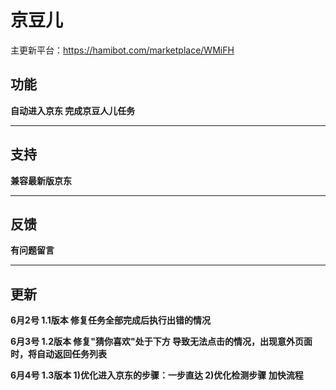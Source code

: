 # 京豆儿
主更新平台：https://hamibot.com/marketplace/WMiFH
## 功能
**自动进入京东 完成京豆人儿任务**
___
## 支持
**兼容最新版京东**
___
## 反馈
**有问题留言**
___
## 更新
**6月2号 1.1版本 修复任务全部完成后执行出错的情况**

**6月3号 1.2版本 修复"猜你喜欢"处于下方 导致无法点击的情况，出现意外页面时，将自动返回任务列表**

**6月4号 1.3版本 1)优化进入京东的步骤：一步直达 2)优化检测步骤 加快流程**
